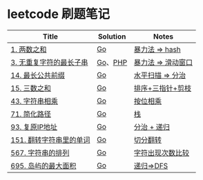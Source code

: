 # leetcode 刷题笔记

| Title                                                  | Solution | Notes |
| ------------------------------------------------------------ | ---- | ---- |
| [1. 两数之和](https://leetcode-cn.com/problems/two-sum/) | [Go](./Solutions/Go/1.go)   |   [暴力法 => hash](./Notes/1.md)   |
| [3. 无重复字符的最长子串](https://leetcode-cn.com/problems/longest-substring-without-repeating-characters/) |   [Go](./Solutions/Go/3.go)、[PHP](./Solutions/PHP/3.php)   |   [暴力法 => 滑动窗口](./Notes/3.md)   |
| [14. 最长公共前缀](https://leetcode-cn.com/problems/longest-common-prefix/) | [Go](./Solutions/Go/14.go) | [水平扫描 => 分治](./Notes/14.md) |
| [15. 三数之和](https://leetcode-cn.com/problems/3sum/) | [Go](./Solutions/Go/15.go) | [排序+三指针+剪枝](./Notes/15.md) |
|[43. 字符串相乘](https://leetcode-cn.com/problems/multiply-strings/)|[Go](Solutions/Go/43.go)|[按位相乘](Notes/43.md)|
|[71. 简化路径](https://leetcode-cn.com/problems/simplify-path/)|[Go](Solutions/Go/71.go)|[栈](Notes/71.md)|
|[93. 复原IP地址](https://leetcode-cn.com/problems/restore-ip-addresses/)|[Go](Solutions/Go/93.go)|[分治 + 递归](Notes/93.md)|
| [151. 翻转字符串里的单词](https://leetcode-cn.com/problems/reverse-words-in-a-string/) | [Go](./Solutions/Go/151.go) | [切分翻转](Notes/151.md) |
| [567. 字符串的排列](https://leetcode-cn.com/problems/permutation-in-string/) | [Go](Solutions/Go/567.go) | [字符出现次数比较](Notes/567.md) |
|[695. 岛屿的最大面积](https://leetcode-cn.com/problems/max-area-of-island)|[Go](Solutions/Go/695.go) | [递归=>DFS](Notes/695.md) |

